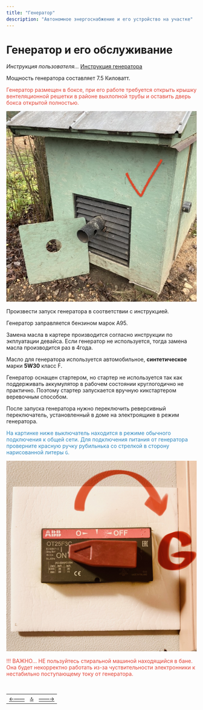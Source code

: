 ```yaml
---
title: "Генератор"
description: "Автономное энергоснабжение и его устройство на участке"
---
```


<div class="navi"><nav id="navi"><!-- js --></nav></div>

# Генератор и его обслуживание

*Инструкция пользователя…*
[Инструкция генератора](assets/pdf/Briggs_and_Stratton.pdf)


Мощность генератора составляет 7.5 Киловатт. 

<span style="color: #e34234;">Генератор размещен в боксе, при его работе требуется открыть крышку вентеляционной решетки в районе выхлопной трубы и оставить дверь бокса открытой полностью.</span> 

<span id="box-img" class="img" onclick="imgResize(55)">![img](assets/img/IMG_5865.jpeg)</span>



Произвести запуск генератора в соответствии с инструкцией.

Генератор заправляется бензином марок A95.

Замена масла в картере производится согласно инструкции по экплуатации девайса. Если генератор не используется, тогда замена масла производится раз в 4года.

Масло для генератора используется автомобильное, **синтетическое** марки **5W30** класс F.

Генератор оснащен стартером, но стартер не используется так как поддерживать аккумулятор в рабочем состоянии круглогодично не практично. Поэтому стартер запускается вручную кикстартером веревочным способом.

После запуска генератора нужно переключить реверсивный переключатель, установленный в доме на электроящике в режим генератора.

<span style="color: #2C87BF;">На картинке ниже выключатель находится в режиме обычного подключения к общей сети. Для подключения питания от генератора проверните красную ручку рубильнька со стрелкой в сторону нарисованной литеры `G`.


<span id="g-img" class="img" onclick="imgResize()">![img](assets/img/tumb-g.jpg)</span>


<span style="color: #e34234;">!!! ВАЖНО… НЕ пользуйтесь стиральной машиной находящийся в бане. Она будет некорректно работать из-за чуствительности электронники к нестабильно поступающему току от генератора.



<script src="assets/js/navi.js"></script>




<!--ystm_start-->
<br>

 |||| 
 |:---|:---:|---:| 
 [←——](002-energy.md)|[ 🔝 ](#)|[——→](004-gaz.md) 

 <br>
<!--ystm_end-->
